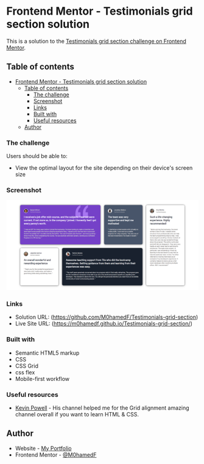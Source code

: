 # Frontend Mentor - Testimonials grid section solution

This is a solution to the [Testimonials grid section challenge on Frontend Mentor](https://www.frontendmentor.io/challenges/testimonials-grid-section-Nnw6J7Un7).

## Table of contents

- [Frontend Mentor - Testimonials grid section solution](#frontend-mentor---testimonials-grid-section-solution)
  - [Table of contents](#table-of-contents)
    - [The challenge](#the-challenge)
    - [Screenshot](#screenshot)
    - [Links](#links)
    - [Built with](#built-with)
    - [Useful resources](#useful-resources)
  - [Author](#author)

### The challenge
Users should be able to:

- View the optimal layout for the site depending on their device's screen size

### Screenshot
![Testimonials-grid-section](images/Screenshot.png)

### Links
- Solution URL: (https://github.com/M0hamedF/Testimonials-grid-section)
- Live Site URL: (https://m0hamedf.github.io/Testimonials-grid-section/)

### Built with
- Semantic HTML5 markup
- CSS
- CSS Grid
- css flex
- Mobile-first workflow

### Useful resources
- [Kevin Powell](https://www.youtube.com/channel/UCJZv4d5rbIKd4QHMPkcABCw) - His channel helped me for the Grid alignment amazing channel overall if you want to learn HTML & CSS.

## Author
- Website - [My Portfolio](https://m0hamedf.github.io/My-Portfolio/)
- Frontend Mentor - [@M0hamedF](https://www.frontendmentor.io/profile/M0hamedF)
